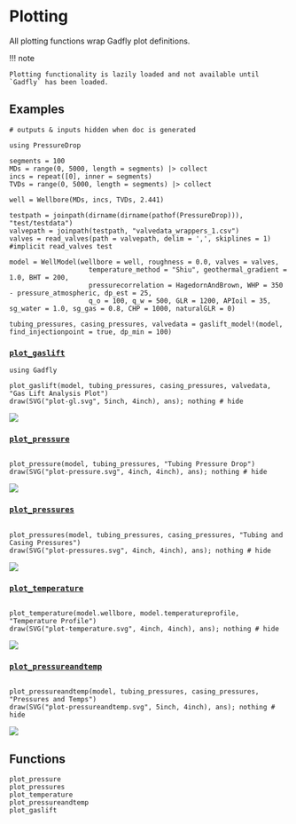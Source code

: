 # Plotting

All plotting functions wrap Gadfly plot definitions.

!!! note

    Plotting functionality is lazily loaded and not available until `Gadfly` has been loaded.

## Examples

```@setup plots
# outputs & inputs hidden when doc is generated

using PressureDrop

segments = 100
MDs = range(0, 5000, length = segments) |> collect
incs = repeat([0], inner = segments)
TVDs = range(0, 5000, length = segments) |> collect

well = Wellbore(MDs, incs, TVDs, 2.441)

testpath = joinpath(dirname(dirname(pathof(PressureDrop))), "test/testdata")
valvepath = joinpath(testpath, "valvedata_wrappers_1.csv")
valves = read_valves(path = valvepath, delim = ',', skiplines = 1) #implicit read_valves test

model = WellModel(wellbore = well, roughness = 0.0, valves = valves,
                    temperature_method = "Shiu", geothermal_gradient = 1.0, BHT = 200,
                    pressurecorrelation = HagedornAndBrown, WHP = 350 - pressure_atmospheric, dp_est = 25,
                    q_o = 100, q_w = 500, GLR = 1200, APIoil = 35, sg_water = 1.0, sg_gas = 0.8, CHP = 1000, naturalGLR = 0)

tubing_pressures, casing_pressures, valvedata = gaslift_model!(model, find_injectionpoint = true, dp_min = 100)
```

### [`plot_gaslift`](@ref)

```@example plots
using Gadfly

plot_gaslift(model, tubing_pressures, casing_pressures, valvedata, "Gas Lift Analysis Plot")
draw(SVG("plot-gl.svg", 5inch, 4inch), ans); nothing # hide
```

![](plot-gl.svg)

### [`plot_pressure`](@ref)

```@example plots

plot_pressure(model, tubing_pressures, "Tubing Pressure Drop")
draw(SVG("plot-pressure.svg", 4inch, 4inch), ans); nothing # hide
```

![](plot-pressure.svg)


### [`plot_pressures`](@ref)

```@example plots

plot_pressures(model, tubing_pressures, casing_pressures, "Tubing and Casing Pressures")
draw(SVG("plot-pressures.svg", 4inch, 4inch), ans); nothing # hide
```

![](plot-pressures.svg)


### [`plot_temperature`](@ref)

```@example plots

plot_temperature(model.wellbore, model.temperatureprofile, "Temperature Profile")
draw(SVG("plot-temperature.svg", 4inch, 4inch), ans); nothing # hide
```

![](plot-temperature.svg)


### [`plot_pressureandtemp`](@ref)

```@example plots

plot_pressureandtemp(model, tubing_pressures, casing_pressures, "Pressures and Temps")
draw(SVG("plot-pressureandtemp.svg", 5inch, 4inch), ans); nothing # hide
```

![](plot-pressureandtemp.svg)


## Functions

```@docs
plot_pressure
plot_pressures
plot_temperature
plot_pressureandtemp
plot_gaslift
```
